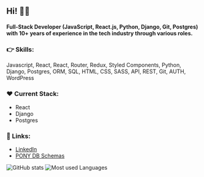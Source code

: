 ## Hi! ✌🏼
#### Full-Stack Developer (JavaScript, React.js, Python, Django, Git, Postgres) with 10+ years of experience in the tech industry through various roles.

### 👉 Skills:
Javascript, React, React, Router, Redux, Styled Components, Python, Django, Postgres, ORM, SQL, HTML, CSS, SASS, API, REST, Git, AUTH, WordPress

### ❤️ Current Stack:
- React
- Django
- Postgres

 ### 👤 Links:
- [LinkedIn](https://www.linkedin.com/in/web-fullstack/)
- [PONY DB Schemas](https://editor.ponyorm.com/user/alstorx)


![GitHub stats](https://github-readme-stats.vercel.app/api?username=alexanderstoehr&show_icons=true&line_height=27&hide_rank=true&hide_border=true&count_private=true&title_color=ffffff&custom_title=GitHub%20Stats&text_color=c9cacc&icon_color=65a4b6&bg_color=00000000)
![Most used Languages](https://github-readme-stats.vercel.app/api/top-langs/?username=alexanderstoehr&hide_border=true&hide=procfile,tex&langs_count=3&title_color=ffffff&text_color=c9cacc&icon_color=65a4b6&bg_color=00000000)
